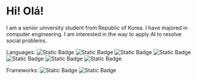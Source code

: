 # Hi! Olá!

I am a senior university student from Republic of Korea. I have majored in computer engineering. I am interested in the way to apply AI to resolve social problems.

Languages:
![Static Badge](https://img.shields.io/badge/C%2B%2B-orange?logo=C%2B%2B) ![Static Badge](https://img.shields.io/badge/kotlin-purple?logo=kotlin&link=https%3A%2F%2Fkotlinlang.org%2F) ![Static Badge](https://img.shields.io/badge/java-green?logo=java) ![Static Badge](https://img.shields.io/badge/HTML-red?logo=html) ![Static Badge](https://img.shields.io/badge/css-yellow?logo=css) ![Static Badge](https://img.shields.io/badge/javascript-orange?logo=javascript) ![Static Badge](https://img.shields.io/badge/python-blue?logo=python&link=https%3A%2F%2Fwww.python.org%2F)

Frameworks:
![Static Badge](https://img.shields.io/badge/Android-lightgreen?logo=android) ![Static Badge](https://img.shields.io/badge/Springboot-lightblue?logo=spring) 

